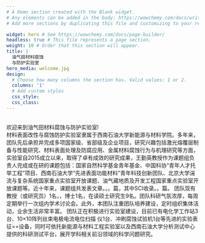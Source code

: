 ```yaml
---
# A Demo section created with the Blank widget.
# Any elements can be added in the body: https://wowchemy.com/docs/writing-markdown-latex/
# Add more sections by duplicating this file and customizing to your requirements.

widget: hero # See https://wowchemy.com/docs/page-builder/
headless: true # This file represents a page section.
weight: 10 # Order that this section will appear.
title: |
  油气田材料腐蚀  
  与防护实验室
hero_media: welcome.jpg
design:
  # Choose how many columns the section has. Valid values: 1 or 2.
  columns: '1'
  # Add custom styles
  css_style:
  css_class:
---
```


<br>
欢迎来到油气田材料腐蚀与防护实验室!

<br>
材料表面改性与腐蚀防护实验室隶属于西南石油大学新能源与材料学院。多年来，团队先后承担并完成多项国家级、省部级及企业项目，研究兴趣包括激光熔覆层制备与性能研究、材料表面处理及防腐应用、金属材料腐蚀行为与机理研究等方面，实验室自2015成立以来，取得了卓有成效的研究成果，王勤英教授作为课题组负责人完成或在研的课题包括：国家自然科学基金青年基金、中国科协“青年人才托举工程”项目、西南石油大学“先进表面功能材料”青年科技创新团队、北京大学湍流与复杂系统国家重点实验室开放课题、油气藏地质及开发工程国家重点实验室开放课题等。近十年来，课题组共发表文章。。。篇，其中SCI收录。。篇。
  团队现有教授（或研究员）1名，，博士1名，在读硕士研究生9名。团队科研气氛浓厚，每周定期举行一次组内学术讨论会。此外，本团队注重团队培养建设，定时组织集体活动，业余生活非常丰富。
  团队正在积极进行实验室建设，目前已有电化学工作站3台、10×10阵列丝束电极电流电位扫描 仪1台、冲刷腐蚀试验机1台等先进的实验表征==设备，同时可依托新能源与材料工程实验室以及西南石油大学分析测试中心提供的科研测试平台，展开学科相关前沿领域的科学问题研究。

